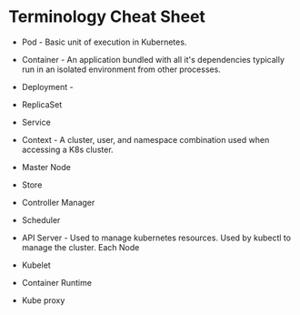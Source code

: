 # Terminology Cheat Sheet

* Pod - Basic unit of execution in Kubernetes.
* Container - An application bundled with all it's dependencies typically run in an isolated environment from other processes.
* Deployment -
* ReplicaSet
* Service

* Context - A cluster, user, and namespace combination used when accessing a K8s cluster.

* Master Node
* Store
* Controller Manager
* Scheduler

* API Server - Used to manage kubernetes resources.  Used by kubectl to manage the cluster.
Each Node
* Kubelet
* Container Runtime
* Kube proxy
